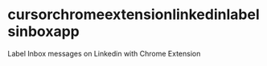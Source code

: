# cursorchromeextensionlinkedinlabelsinboxapp
Label Inbox messages on Linkedin with Chrome Extension
